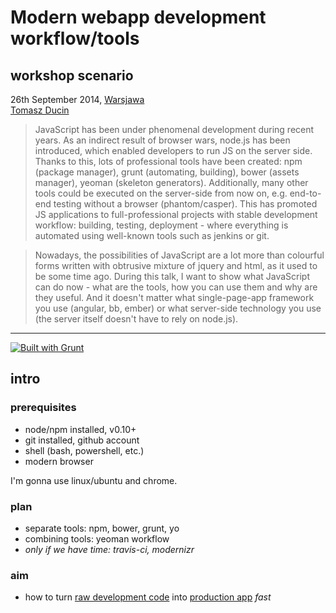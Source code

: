 # Modern webapp development workflow/tools

## workshop scenario

26th September 2014,
[Warsjawa](http://warsjawa.pl/)  
[Tomasz Ducin](http://pl.linkedin.com/pub/tomasz-ducin/4b/34a/822)

> JavaScript has been under phenomenal development during recent years. As an indirect result of browser wars, node.js has been introduced, which enabled developers to run JS on the server side. Thanks to this, lots of professional tools have been created: npm (package manager), grunt (automating, building), bower (assets manager), yeoman (skeleton generators). Additionally, many other tools could be executed on the server-side from now on, e.g. end-to-end testing without a browser (phantom/casper). This has promoted JS applications to full-professional projects with stable development workflow: building, testing, deployment - where everything is automated using well-known tools such as jenkins or git.

> Nowadays, the possibilities of JavaScript are a lot more than colourful forms written with obtrusive mixture of jquery and html, as it used to be some time ago. During this talk, I want to show what JavaScript can do now - what are the tools, how you can use them and why are they useful. And it doesn't matter what single-page-app framework you use (angular, bb, ember) or what server-side technology you use (the server itself doesn't have to rely on node.js).

----

[![Built with Grunt](https://cdn.gruntjs.com/builtwith.png)](http://gruntjs.com/)

## intro

### prerequisites
 - node/npm installed, v0.10+
 - git installed, github account
 - shell (bash, powershell, etc.)
 - modern browser

I'm gonna use linux/ubuntu and chrome.

### plan
 - separate tools: npm, bower, grunt, yo
 - combining tools: yeoman workflow
 - _only if we have time: travis-ci, modernizr_

### aim
 - how to turn [raw development code](https://github.com/jashkenas/underscore/blob/master/underscore.js) into [production app](http://google.com) *fast*
